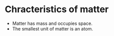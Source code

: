 # Chracteristics of matter 
- Matter has mass and occupies space.
- The smallest unit of matter is an atom.

